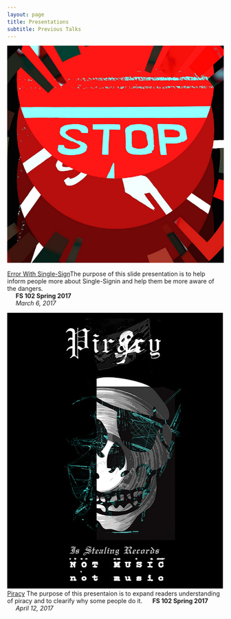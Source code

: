 ```yaml
---
layout: page
title: Presentations
subtitle: Previous Talks
---
```

<a herf="http://rawgit.com/Murph45/fs102Spring2017-Error-with-single-sign-in-Murph45-/master/seke2015_panel_forpdf0.html#/"><img src="/img/20761160344_f3e6fb5223_c.jpg" alt=""></a>    

[Error With Single-Sign](https://rawgit.com/Murph45/fs102Spring2017-Error-with-single-sign-in-Murph45-/master/seke2015_panel_forpdf0.html)The purpose of this slide presentation is to help inform people more about  Single-Signin  and help them be more aware of the dangers.  
&nbsp;&nbsp;&nbsp;&nbsp;&nbsp;**FS 102 Spring 2017**        
&nbsp;&nbsp;&nbsp;&nbsp;&nbsp;*March 6, 2017*

<a herf="https://cdn.rawgit.com/Murph45/fs102Spring2017-presentation2-Murph45/3ee48c6f/seke2015_panel.html#/"><img src="/img/4363849885_75fd743f16_z.jpg" alt=""></a>
[Piracy](https://cdn.rawgit.com/Murph45/fs102Spring2017-presentation2-Murph45/3ee48c6f/seke2015_panel.html) The purpose of this presentaion is to expand readers understanding of piracy and to clearify why some people do it.
&nbsp;&nbsp;&nbsp;&nbsp;&nbsp;**FS 102 Spring 2017**        
&nbsp;&nbsp;&nbsp;&nbsp;&nbsp;*April 12, 2017*
